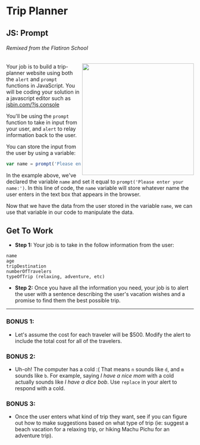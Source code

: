 # Trip Planner
## JS: Prompt
###### Remixed from the Flatiron School

<img src="https://s3.amazonaws.com/after-school-assets/giphy.gif" align="right" width="300px" hpsace="10">

Your job is to build a trip-planner website using both the `alert` and `prompt` functions in JavaScript. You will be coding your solution in a javascript editor such as [jsbin.com/?js,console](http://jsbin.com/?js,console)

You'll be using the `prompt` function to take in input from your user, and `alert` to relay information back to the user. 

You can store the input from the user by using a variable:

```js
var name = prompt('Please enter your name:');
```

In the example above, we've declared the variable `name` and set it equal to `prompt('Please enter your name:')`. In this line of code, the `name` variable will store whatever name the user enters in the text box that appears in the browser.

Now that we have the data from the user stored in the variable `name`, we can use that variable in our code to manipulate the data.


## Get To Work

+ **Step 1:** Your job is to take in the follow information from the user:
```
name
age
tripDestination
numberOfTravelers
typeOfTrip (relaxing, adventure, etc)
```
+ **Step 2:** Once you have all the information you need, your job is to alert the user with a sentence describing the user's vacation wishes and a promise to find them the best possible trip.

---

### BONUS 1:

+ Let's assume the cost for each traveler will be $500.  Modify the alert to include the total cost for all of the travelers.

### BONUS 2:

+ Uh-oh! The computer has a cold :( That means `n` sounds like `d`, and `m` sounds like `b`.  For example, saying _I have a nice mom_ with a cold actually sounds like _I have a dice bob_.  Use `replace` in your alert to respond with a cold.

### BONUS 3:

+ Once the user enters what kind of trip they want, see if you can figure out how to make suggestions based on what type of trip (ie: suggest a beach vacation for a relaxing trip, or hiking Machu Pichu for an adventure trip).